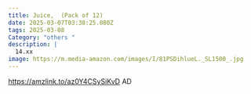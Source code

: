 ```yaml
---
title: Juice,  (Pack of 12)
date: 2025-03-07T03:38:25.080Z
tags: 2025-03-08
Category: "others "
description: |
  14.xx 
image: https://m.media-amazon.com/images/I/81PSDihlueL._SL1500_.jpg
---
```

https://amzlink.to/az0Y4CSySiKvD   AD